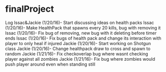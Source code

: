 # finalProject

Log
Issac&Jackie (1/20/16)- Start discussing ideas on health packs
Issac (1/20/16)- Make HealthPack that spawns every 20 kills, bug with removing it
Issac (1/20/16)- Fix bug of removing, new bug with it deleting before timer ends
Issac (1/20/16)- Fix bugs of health pack and change its interaction with player to only heal if injured
Jackie (1/20/16)- Start working on Shotgun class
Jackie (1/20/16)- Change healthpack draw to cross and spawn to random
Jackie (1/21/16)- Fix checkoverlap bug where wasnt checking player against all zombies
Jackie (1/21/16)- Fix bug where zombies would push player around even when standing still